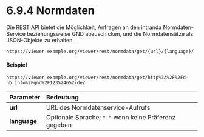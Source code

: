 # 6.9.4 Normdaten

Die REST API bietet die Möglichkeit, Anfragen an den intranda Normdaten-Service beziehungsweise  GND abzuschicken, und die Normdatensätze als JSON-Objekte zu erhalten.

```text
https://viewer.example.org/viewer/rest/normdata/get/{url}/{language}/
```

#### Beispiel

```text
https://viewer.example.org/viewer/rest/normdata/get/http%3A%2F%2Fd-nb.info%2Fgnd%2F123524652/de/
```

| Parameter | Bedeutung |
| :--- | :--- |
| **url**  | URL des Normdatenservice-Aufrufs |
| **language**  | Optionale Sprache;  `"-"` wenn keine Präferenz gegeben |



